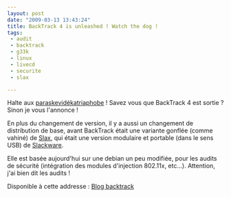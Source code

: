 ```yaml
---
layout: post
date: "2009-03-13 13:43:24"
title: BackTrack 4 is unleashed ! Watch the dog !
tags:
 - audit
 - backtrack
 - g33k
 - linux
 - livecd
 - securite
 - slax

---
```


Halte aux [paraskevidékatriaphobe](http://static.zenithar.org/2007/04/13/etes-vous-paraskevidekatriaphobe/) ! Savez vous que BackTrack 4 est sortie ? Sinon je vous l'annonce !

En plus du changement de version, il y a aussi un changement de distribution de base, avant BackTrack était une variante gonflée (comme vahiné) de [Slax](http://www.slax.org/), qui était une version modulaire et portable (dans le sens USB) de [Slackware](http://www.slackware.com/).

Elle est basée aujourd'hui sur une debian un peu modifiée, pour les audits de sécurité (intégration des modules d'injection 802.11x, etc...). Attention, j'ai bien dit les audits !

Disponible à cette addresse : [Blog backtrack](http://backtrack4.blogspot.com/2009/02/backtrack-4-beta-public-released.html)
